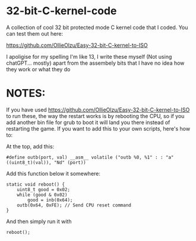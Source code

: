 # 32-bit-C-kernel-code
A collection of cool 32 bit protected mode C kernel code that I coded. You can test them out here:

https://github.com/OllieOlzu/Easy-32-bit-C-kernel-to-ISO

I apoligise for my spelling I'm like 13, I write these myself (Not using chatGPT... mostly) apart from the assembely bits that I have no idea how they work or what they do

# NOTES:

If you have used https://github.com/OllieOlzu/Easy-32-bit-C-kernel-to-ISO to run these, the way the restart works is by rebooting the CPU, so if you add another bin file for grub to boot it will land you there instead of restarting the game. If you want to add this to your own scripts, here's how to:

At the top, add this:

    #define outb(port, val) __asm__ volatile ("outb %0, %1" : : "a" ((uint8_t)(val)), "Nd" (port))

Add this function below it somewhere:

    static void reboot() {
        uint8_t good = 0x02;
        while (good & 0x02)
            good = inb(0x64);
        outb(0x64, 0xFE); // Send CPU reset command
    }

And then simply run it with

    reboot();

